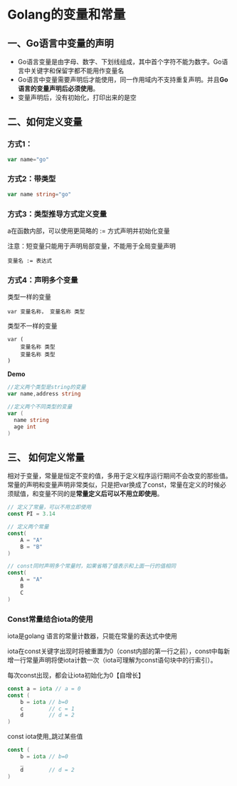 # Golang的变量和常量





##  一、Go语言中变量的声明

* Go语言变量是由字母、数字、下划线组成，其中首个字符不能为数字。Go语言中关键字和保留字都不能用作变量名
* Go语言中变量需要声明后才能使用，同一作用域内不支持重复声明。并且**Go语言的变量声明后必须使用**。
* 变量声明后，没有初始化，打印出来的是空



##  二、如何定义变量

### 方式1：

```go
var name="go"
```

### 方式2：带类型

```go
var name string="go"
```

### 方式3：类型推导方式定义变量

a在函数内部，可以使用更简略的 := 方式声明并初始化变量

注意：短变量只能用于声明局部变量，不能用于全局变量声明

```
变量名 := 表达式
```

### 方式4：声明多个变量

类型一样的变量

```
var 变量名称， 变量名称 类型
```

类型不一样的变量

```
var (
	变量名称 类型
    变量名称 类型
)
```

**Demo**

```go
//定义两个类型是string的变量
var name,address string

//定义两个不同类型的变量
var (
  name string
  age int
)
```



## 三、 如何定义常量

相对于变量，常量是恒定不变的值，多用于定义程序运行期间不会改变的那些值。常量的声明和变量声明非常类似，只是把var换成了const，常量在定义的时候必须赋值，和变量不同的是**常量定义后可以不用立即使用**。

```go
// 定义了常量，可以不用立即使用
const PI = 3.14

// 定义两个常量
const(
    A = "A"
    B = "B"
)

// const同时声明多个常量时，如果省略了值表示和上面一行的值相同
const(
    A = "A"
    B
    C
)
```



###  Const常量结合iota的使用

iota是golang 语言的常量计数器，只能在常量的表达式中使用

iota在const关键字出现时将被重置为0（const内部的第一行之前），const中每新增一行常量声明将使iota计数一次（iota可理解为const语句块中的行索引）。

每次const出现，都会让iota初始化为0【自增长】

```go
const a = iota // a = 0
const (
	b = iota // b=0
    c        // c = 1
    d        // d = 2
)
```

const iota使用_跳过某些值

```go
const (
	b = iota // b=0
    _
    d        // d = 2
)
```